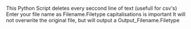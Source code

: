 This Python Script deletes every seccond line of text (usefull for csv's)
Enter your file name as Filename.Filetype capitalisations is important
It will not overwrite the original file, but will output a Output_Filename.Filetype
